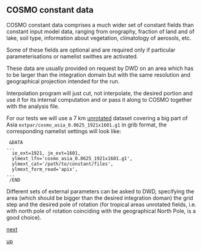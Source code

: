 ## COSMO constant data ##

COSMO constant data comprises a much wider set of constant fields than
constant input model data, ranging from orography, fraction of land
and of lake, soil type, information about vegetation, climatology of
aerosols, etc.

Some of these fields are optional and are required only if particular
parameterisations or namelist swithes are activated.

These data are usually provided on request by DWD on an area which has
to be larger than the integration domain but with the same resolution
and geographical projection intended for the run.

Interpolation program will just cut, not interpolate, the desired
portion and use it for its internal computation and or pass it along
to COSMO together with the analysis file.

For our tests we will use a 7 km [unrotated](rotated_grid.md) dataset
covering a big part of Asia `extpar/cosmo_asia_0.0625_1921x1601.g1` in
grib format, the corresponding namelist settings will look like:

```
 &DATA
...
  ie_ext=1921, je_ext=1601,
  ylmext_lfn='cosmo_asia_0.0625_1921x1601.g1',
  ylmext_cat='/path/to/constant/files',
  ylmext_form_read='apix',
...
 /END
```

Different sets of external parameters can be asked to DWD, specifying
the area (which should be bigger than the desired integration doman)
the grid step and the desired pole of rotation (for tropical areas
unrotated fields, i.e. with north pole of rotation coinciding with the
geographical North Pole, is a good choice).

[next](preparing_for_grib_api.md)

[up](README.md)